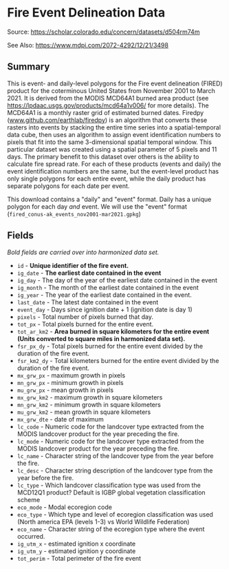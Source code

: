 # Fire Event Delineation Data 

Source: https://scholar.colorado.edu/concern/datasets/d504rm74m

See Also: https://www.mdpi.com/2072-4292/12/21/3498

## Summary 

This is event- and daily-level polygons for the Fire event delineation (FIRED) product for the coterminous United States from November 2001 to March 2021. It is derived from the MODIS MCD64A1 burned area product (see https://lpdaac.usgs.gov/products/mcd64a1v006/ for more details). The MCD64A1 is a monthly raster grid of estimated burned dates. Firedpy (www.github.com/earthlab/firedpy) is an algorithm that converts these rasters into events by stacking the entire time series into a spatial-temporal data cube, then uses an algorithm to assign event identification numbers to pixels that fit into the same 3-dimensional spatial temporal window. This particular dataset was created using a spatial parameter of 5 pixels and 11 days. The primary benefit to this dataset over others is the ability to calculate fire spread rate. For each of these products (events and daily) the event identification numbers are the same, but the event-level product has only single polygons for each entire event, while the daily product has separate polygons for each date per event.

This download contains a "daily" and "event" format. Daily has a unique polygon for each day _and_ event. We will use the "event" format (`fired_conus-ak_events_nov2001-mar2021.gpkg`)

## Fields

_Bold fields are carried over into harmonized data set._

* `id` -  **Unique identifier of the fire event.**
* `ig_date` -  **The earliest date contained in the event**
* `ig_day`  -  The day of the year of the earliest date contained in the event
* `ig_month`  -  The month of the earliest date contained in the event
* `ig_year` -  The year of the earliest date contained in the event.
* `last_date` -  The latest date contained in the event
* `event_day`  -  Days since ignition date + 1 (ignition date is day 1)
* `pixels` -  Total number of pixels burned that day. 
* `tot_px`  -   Total pixels burned for the entire event. 
* `tot_ar_km2` -  **Area burned in square kilometers for the entire event (Units converted to square miles in harmonized data set).** 
* `fsr_px_dy` -  Total pixels burned for the entire event divided by the duration of the fire event. 
* `fsr_km2_dy` -  Total kilometers burned for the entire event divided by the duration of the fire event. 
* `mx_grw_px` -  maximum growth in pixels
* `mn_grw_px` -  minimum growth in pixels
* `mu_grw_px` -  mean growth in pixels
* `mx_grw_km2` -  maximum growth in square kilometers
* `mn_grw_km2` -  minimum growth in square kilometers 
* `mu_grw_km2` -  mean growth in square kilometers
* `mx_grw_dte` -  date of maximum
* `lc_code` -  Numeric code for the landcover type extracted from the MODIS landcover product for the year preceding the fire. 
* `lc_mode` -  Numeric code for the landcover type extracted from the MODIS landcover product for the year preceding the fire. 
* `lc_name` -  Character string of the landcover type from the year before the fire. 
* `lc_desc` -  Character string description of the landcover type from the year before the fire. 
* `lc_type` -  Which landcover classification type was used from the MCD12Q1 product? Default is IGBP global vegetation classification scheme
* `eco_mode` -  Modal ecoregion code
* `eco_type` -  Which type and level of ecoregion classification was used (North america EPA (levels 1-3) vs World Wildlife Federation)
* `eco_name` -  Character string of the ecoregion type where the event occurred. 
* `ig_utm_x` -  estimated ignition x coordinate
* `ig_utm_y` -  estimated ignition y coordinate
* `tot_perim` -  Total perimeter of the fire event
